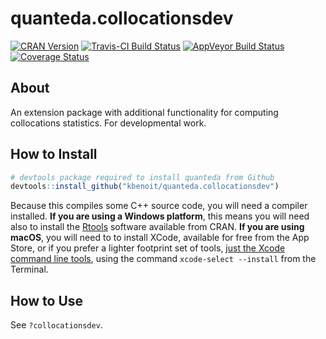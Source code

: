 
# quanteda.collocationsdev

[![CRAN
Version](https://www.r-pkg.org/badges/version/quanteda.collocationsdev)](https://CRAN.R-project.org/package=quanteda.collocationsdev)
[![Travis-CI Build
Status](https://travis-ci.org/kbenoit/quanteda.collocationsdev.svg?branch=master)](https://travis-ci.org/kbenoit/quanteda.collocationsdev)
[![AppVeyor Build
Status](https://ci.appveyor.com/api/projects/status/github/kbenoit/quanteda.collocationsdev?branch=master&svg=true)](https://ci.appveyor.com/project/kbenoit/quanteda.collocationsdev)
[![Coverage
Status](https://img.shields.io/codecov/c/github/kbenoit/quanteda.collocationsdev/master.svg)](https://codecov.io/github/kbenoit/quanteda.collocationsdev?branch=master)

## About

An extension package with additional functionality for computing
collocations statistics. For developmental work.

## How to Install

``` r
# devtools package required to install quanteda from Github 
devtools::install_github("kbenoit/quanteda.collocationsdev") 
```

Because this compiles some C++ source code, you will need a compiler
installed. **If you are using a Windows platform**, this means you will
need also to install the
[Rtools](https://CRAN.R-project.org/bin/windows/Rtools/) software
available from CRAN. **If you are using macOS**, you will need to to
install XCode, available for free from the App Store, or if you prefer a
lighter footprint set of tools, [just the Xcode command line
tools](http://osxdaily.com/2014/02/12/install-command-line-tools-mac-os-x/),
using the command `xcode-select --install` from the Terminal.

## How to Use

See `?collocationsdev`.
